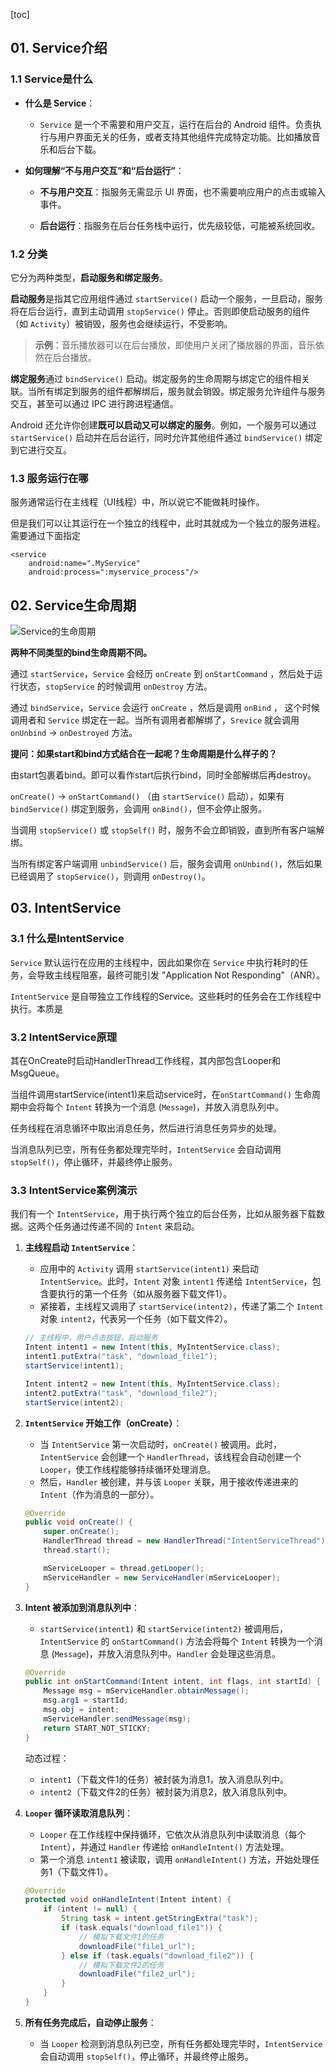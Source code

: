[toc]

## 01. Service介绍

### 1.1 Service是什么

- **什么是 Service**：

  - `Service` 是一个不需要和用户交互，运行在后台的 Android 组件。负责执行与用户界面无关的任务，或者支持其他组件完成特定功能。比如播放音乐和后台下载。

- **如何理解“不与用户交互”和“后台运行”**：
  - **不与用户交互**：指服务无需显示 UI 界面，也不需要响应用户的点击或输入事件。
    
  - **后台运行**：指服务在后台任务栈中运行，优先级较低，可能被系统回收。
    
    

### 1.2 分类

它分为两种类型，**启动服务和绑定服务**。

**启动服务**是指其它应用组件通过 `startService()` 启动一个服务，一旦启动，服务将在后台运行，直到主动调用 `stopService()` 停止。否则即使启动服务的组件（如 `Activity`）被销毁，服务也会继续运行，不受影响。

> **示例**：音乐播放器可以在后台播放，即使用户关闭了播放器的界面，音乐依然在后台播放。

**绑定服务**通过 `bindService()` 启动。绑定服务的生命周期与绑定它的组件相关联。当所有绑定到服务的组件都解绑后，服务就会销毁。绑定服务允许组件与服务交互，甚至可以通过 IPC 进行跨进程通信。

Android 还允许你创建**既可以启动又可以绑定的服务**。例如，一个服务可以通过 `startService()` 启动并在后台运行，同时允许其他组件通过 `bindService()` 绑定到它进行交互。



### 1.3 服务运行在哪

服务通常运行在主线程（UI线程）中，所以说它不能做耗时操作。

但是我们可以让其运行在一个独立的线程中，此时其就成为一个独立的服务进程。需要通过下面指定

```
<service
    android:name=".MyService"
    android:process=":myservice_process"/>
```



## 02. Service生命周期

![Service的生命周期](./../_pic_/16e2f2dcb42f7251tplv-t2oaga2asx-jj-mark3024000q75.webp)

**两种不同类型的bind生命周期不同。**

通过 `startService`，`Service` 会经历 `onCreate` 到 `onStartCommand` ，然后处于运行状态，`stopService` 的时候调用 `onDestroy` 方法。

通过 `bindService`，`Service` 会运行 `onCreate` ，然后是调用 `onBind` ， 这个时候调用者和 `Service` 绑定在一起。当所有调用者都解绑了，`Srevice` 就会调用 `onUnbind` -> `onDestroyed` 方法。



**提问：如果start和bind方式结合在一起呢？生命周期是什么样子的？**

由start包裹着bind。即可以看作start后执行bind，同时全部解绑后再destroy。

`onCreate()` → `onStartCommand()` （由 `startService()` 启动），如果有 `bindService()` 绑定到服务，会调用 `onBind()`，但不会停止服务。

当调用 `stopService()` 或 `stopSelf()` 时，服务不会立即销毁，直到所有客户端解绑。

当所有绑定客户端调用 `unbindService()` 后，服务会调用 `onUnbind()`，然后如果已经调用了 `stopService()`，则调用 `onDestroy()`。



## 03. IntentService

### 3.1 什么是IntentService

`Service` 默认运行在应用的主线程中，因此如果你在 `Service` 中执行耗时的任务，会导致主线程阻塞，最终可能引发 "Application Not Responding"（ANR）。

`IntentService` 是自带独立工作线程的Service。这些耗时的任务会在工作线程中执行。本质是

### 3.2 IntentService原理

其在OnCreate时启动HandlerThread工作线程，其内部包含Looper和MsgQueue。

当组件调用startService(intent1)来启动service时，在`onStartCommand()` 生命周期中会将每个 `Intent` 转换为一个消息 (`Message`)，并放入消息队列中。

任务线程在消息循环中取出消息任务，然后进行消息任务异步的处理。

当消息队列已空，所有任务都处理完毕时，`IntentService` 会自动调用 `stopSelf()`，停止循环，并最终停止服务。

### 3.3 IntentService案例演示

我们有一个 `IntentService`，用于执行两个独立的后台任务，比如从服务器下载数据。这两个任务通过传递不同的 `Intent` 来启动。

1. **主线程启动 `IntentService`**：

   - 应用中的 `Activity` 调用 `startService(intent1)` 来启动 `IntentService`。此时，`Intent` 对象 `intent1` 传递给 `IntentService`，包含要执行的第一个任务（如从服务器下载文件1）。
   - 紧接着，主线程又调用了 `startService(intent2)`，传递了第二个 `Intent` 对象 `intent2`，代表另一个任务（如下载文件2）。

   ```java
   // 主线程中，用户点击按钮，启动服务
   Intent intent1 = new Intent(this, MyIntentService.class);
   intent1.putExtra("task", "download_file1");
   startService(intent1);
   
   Intent intent2 = new Intent(this, MyIntentService.class);
   intent2.putExtra("task", "download_file2");
   startService(intent2);
   ```

2. **`IntentService` 开始工作（onCreate）**：

   - 当 `IntentService` 第一次启动时，`onCreate()` 被调用。此时，`IntentService` 会创建一个 `HandlerThread`，该线程会自动创建一个 `Looper`，使工作线程能够持续循环处理消息。
   - 然后，`Handler` 被创建，并与该 `Looper` 关联，用于接收传递进来的 `Intent`（作为消息的一部分）。

   ```java
   @Override
   public void onCreate() {
       super.onCreate();
       HandlerThread thread = new HandlerThread("IntentServiceThread");
       thread.start();
   
       mServiceLooper = thread.getLooper();
       mServiceHandler = new ServiceHandler(mServiceLooper);
   }
   ```

3. **Intent 被添加到消息队列中**：

   - `startService(intent1)` 和 `startService(intent2)` 被调用后，`IntentService` 的 `onStartCommand()` 方法会将每个 `Intent` 转换为一个消息 (`Message`)，并放入消息队列中。`Handler` 会处理这些消息。

   ```java
   @Override
   public int onStartCommand(Intent intent, int flags, int startId) {
       Message msg = mServiceHandler.obtainMessage();
       msg.arg1 = startId;
       msg.obj = intent;
       mServiceHandler.sendMessage(msg);
       return START_NOT_STICKY;
   }
   ```

   动态过程：

   - `intent1`（下载文件1的任务）被封装为消息1，放入消息队列中。
   - `intent2`（下载文件2的任务）被封装为消息2，放入消息队列中。

4. **`Looper` 循环读取消息队列**：

   - `Looper` 在工作线程中保持循环，它依次从消息队列中读取消息（每个 `Intent`），并通过 `Handler` 传递给 `onHandleIntent()` 方法处理。
   - 第一个消息 `intent1` 被读取，调用 `onHandleIntent()` 方法，开始处理任务1（下载文件1）。

   ```java
   @Override
   protected void onHandleIntent(Intent intent) {
       if (intent != null) {
           String task = intent.getStringExtra("task");
           if (task.equals("download_file1")) {
               // 模拟下载文件1的任务
               downloadFile("file1_url");
           } else if (task.equals("download_file2")) {
               // 模拟下载文件2的任务
               downloadFile("file2_url");
           }
       }
   }
   ```

5. **所有任务完成后，自动停止服务**：

   - 当 `Looper` 检测到消息队列已空，所有任务都处理完毕时，`IntentService` 会自动调用 `stopSelf()`，停止循环，并最终停止服务。


